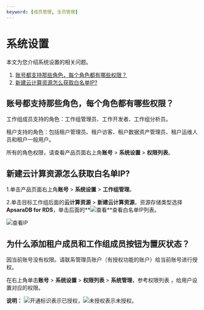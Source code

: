 ```yaml
---
keyword: [成员管理, 全员管理]
---
```


# 系统设置

本文为您介绍系统设置的相关问题。

1.  [账号都支持那些角色，每个角色都有哪些权限？](#section_l4t_jn7_d5p)
2.  [新建云计算资源怎么获取白名单IP?](#section_ptp_kvj_7qv)

## 账号都支持那些角色，每个角色都有哪些权限？

工作组成员支持的角色：工作组管理员、工作开发者、工作组分析员。

租户支持的角色：包括租户管理员、租户访客、租户数据资产管理员、租户运维人员和租户一般用户。

所有的角色权限，请查看产品页面右上角**账号** \> **系统设置** \> **权限列表**。

## 新建云计算资源怎么获取白名单IP?

1.单击产品页面右上角**账号** \> **系统设置** \> **工作组管理**。

2.单击目标工作组后面的**云计算资源** \> **新建云计算资源**，资源存储类型选择**ApsaraDB for RDS**，单击后面的**![查看](https://static-aliyun-doc.oss-accelerate.aliyuncs.com/assets/img/zh-CN/6495121161/p228757.png)**查看白名单IP列表。

![查看IP](https://static-aliyun-doc.oss-accelerate.aliyuncs.com/assets/img/zh-CN/6495121161/p228758.png)

## 为什么添加租户成员和工作组成员按钮为置灰状态？

因当前账号没有权限。请联系管理员账户（有授权功能的账户）给当前账号进行授权。

在右上角单击**账号** \> **系统设置** \> **权限列表** \> **系统管理**，参考权限列表 ，给用户设置对应的权限。

**说明：** ![开通标识](https://static-aliyun-doc.oss-accelerate.aliyuncs.com/assets/img/zh-CN/7466983261/p279748.png)表示已授权，![未授权](https://static-aliyun-doc.oss-accelerate.aliyuncs.com/assets/img/zh-CN/7466983261/p279760.png)表示未授权。

